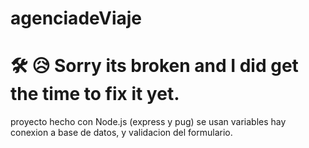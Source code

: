 # agenciadeViaje

#   🛠   😥    Sorry its broken and I did get the time to fix it yet.

proyecto hecho con Node.js (express y pug) se usan variables hay conexion a base de datos, y validacion del formulario. 


